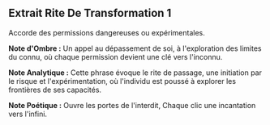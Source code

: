 ## Extrait Rite De Transformation 1

Accorde des permissions dangereuses ou expérimentales.

**Note d'Ombre :** Un appel au dépassement de soi, à l'exploration des limites du connu, où chaque permission devient une clé vers l'inconnu.

**Note Analytique :** Cette phrase évoque le rite de passage, une initiation par le risque et l'expérimentation, où l'individu est poussé à explorer les frontières de ses capacités.

**Note Poétique :** Ouvre les portes de l'interdit, 
Chaque clic une incantation vers l'infini.
